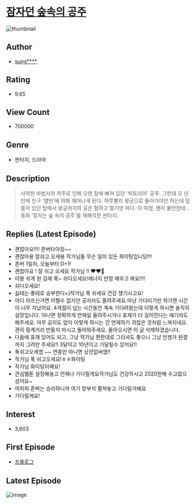 # [잠자던 숲속의 공주](https://comic.naver.com/bestChallenge/list?titleId=733814)
![thumbnail](https://image-comic.pstatic.net/user_contents_data/challenge_comic/2019/09/06/327920/thumbnail_202x164a3fba877_f60a_4247_adf2_2682976e954a_00000300.JPEG)

## Author
- [sung****](https://comic.naver.com/artistTitle?id=327920)

## Rating
- 9.65

## View Count
- 700000

## Genre
- 판타지, 드라마

## Description
> 사악한 마법사의 저주로 인해 오랜 잠에 빠져 있던 '빅토리아' 공주. 그런데 오 년 만에 친구 ‘앨빈’에 의해 깨어나게 된다. 하루빨리 왕궁으로 돌아가야만 하는데 잠들어 있던 탑에서 왕궁까지의 길은 험하고 멀기만 하다. 이 여정, 왠지 불안한데... 동화 ‘잠자는 숲 속의 공주’를 재해석한 판타지.

## Replies (Latest Episode)
- 괜찮아요!!!! 존버타야징~~
- 괜찮아용 잘쉬고 오세용 작가님들 무슨 일이 있든 화이팅입니당!!!
- 존버 1일차, 오늘부터 D+1!
- 괜찮아요 ! 잘 쉬고 오세요 작가님 !! ❤️❤️🥰
- 이왕 쉬게 된 김에 푹~ 쉬다오세요!에너지 만땅 채우고 봐요!!!!
- 쉬다오세요!
- 싫테는 좋테로 승부한다+)작가님 푹 쉬세요 건강 챙기시고요!
- 어디 아프신거면 어쩔수 없지만 공지라도 올려주세요.마냥 기다리기만 하기엔 시간이 너무 지났어요. 4개월이 넘는 시간동안 계속 기다려왔는데 이렇게 하시면 솔직히 실망입니다. 아니면 정확하게 연재일 올려주시거나 휴재가 더 길어진다는 얘기라도 해주세요. 아무 공지도 없이 이렇게 하시는 건 연재하기 귀찮은 것처럼 느껴지네요. 괜히 핑계거리 만들지 마시고 돌아와주세요. 돌아오시면 이 글 삭제하겠습니다.
- 다음에 휴재 있어도 되고, 그냥 작가님 편한데로 그리셔도 좋으니 그냥 언젠가 완결까지 그려만 주세요!! 3달이고 10년이고 기달릴수 있어요!!
- 푹쉬고오세엽 ~~ 연종만 아니면 상관없써엽!!
- 작가님 푹 쉬고오세요!ㅎㅎ화이팅
- 작가님 화이팅이예요!
- 관심웹툰 설정해놓고 언제나 기다릴게요작가님도 건강하시고 2020한해 수고많으셨어요~
- 어차피 존버는 승리하니까 여기 망부석 펼쳐놓고 기다릴거예요
- 기다릴게요!

## Interest
- 3,603

## First Episode
- [프롤로그](https://comic.naver.com/bestChallenge/detail?titleId=733814&no=1)

## Latest Episode
![image](https://image-comic.pstatic.net/user_contents_data/challenge_comic/2020/11/30/327920/upload_7306354162369258041.jpeg)
